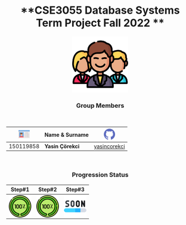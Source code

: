 

<div align="center" >

# **CSE3055 Database Systems Term Project Fall 2022 ** 

<img src="/icons/man.png" width="150">

<br>

### **Group Members**
<br>

|<img src="/icons/card.png" width="30">   | Name & Surname  |<img src="/icons/github.png" width="30">|
|---|---|---|
|150119858   |**Yasin Çörekci**   |<a href="https://github.com/yasincorekci/">yasincorekci</a>|


</div>
<div align="center" >
<br>

### **Progression Status**


|Step#1 |Step#2|Step#3|
|---|---|---|
|<img align="center" src=/icons/completed.png height="60"/>|<img align="center" src=/icons/completed.png height="60"/>|<img align="center" src=/icons/soon.png height="60"/>|

</div>
<div align="center">
<br>



</div>
